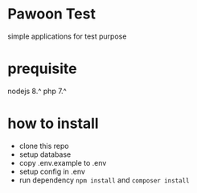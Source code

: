 # Pawoon Test

simple applications for test purpose

# prequisite
nodejs 8.^
php 7.^

# how to install

* clone this repo
* setup database
* copy .env.example to .env
* setup config in .env
* run dependency
`npm install` and
`composer install`
